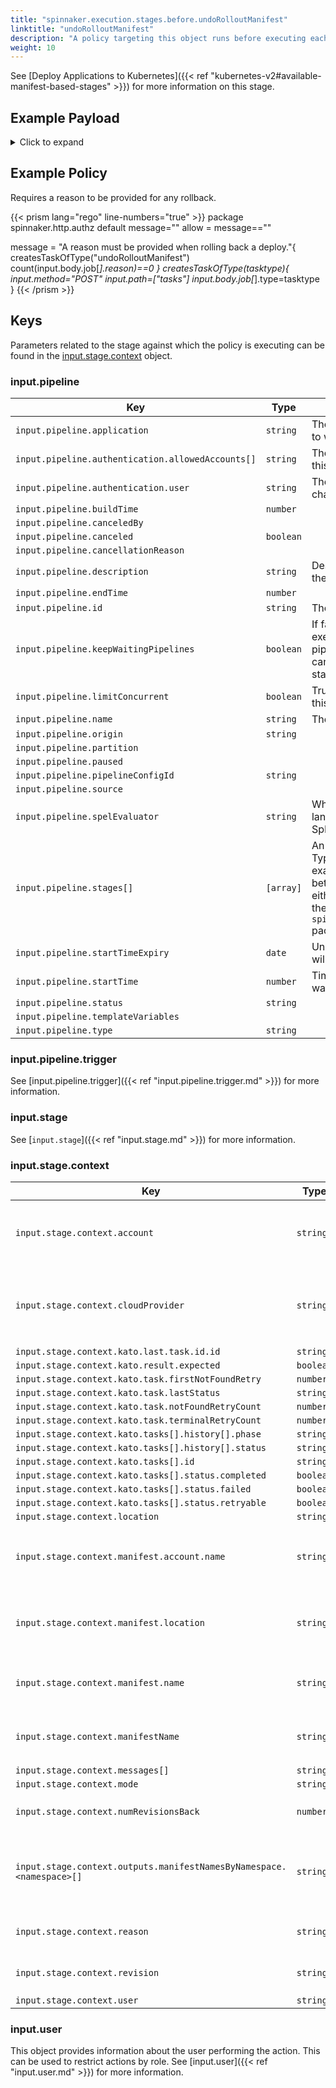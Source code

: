 ```yaml
---
title: "spinnaker.execution.stages.before.undoRolloutManifest"
linktitle: "undoRolloutManifest"
description: "A policy targeting this object runs before executing each task in a undoRolloutManifest stage."
weight: 10
---
```

See [Deploy Applications to Kubernetes]({{< ref "kubernetes-v2#available-manifest-based-stages" >}}) for more information on this stage.

## Example Payload

<details><summary>Click to expand</summary>

```json
{
  "input": {
    "pipeline": {
      "application": "hostname",
      "authentication": {
        "allowedAccounts": [
          "spinnaker",
          "staging",
          "staging-ecs"
        ],
        "user": "myUserName"
      },
      "buildTime": 1620752523096,
      "canceled": false,
      "canceledBy": null,
      "cancellationReason": null,
      "description": "Undo rollout of manifest",
      "endTime": null,
      "id": "01F5E61QTRW9H5TPZSAK4D2WCV",
      "initialConfig": {},
      "keepWaitingPipelines": false,
      "limitConcurrent": false,
      "name": null,
      "notifications": [],
      "origin": "unknown",
      "partition": null,
      "paused": null,
      "pipelineConfigId": null,
      "source": null,
      "spelEvaluator": null,
      "stages": [
        "01F5E61QTRMYD2PV6Z5YHXXE4D"
      ],
      "startTime": 1620752523145,
      "startTimeExpiry": null,
      "status": "RUNNING",
      "systemNotifications": [],
      "templateVariables": null,
      "trigger": {
        "artifacts": [],
        "correlationId": null,
        "isDryRun": false,
        "isRebake": false,
        "isStrategy": false,
        "notifications": [],
        "other": {
          "artifacts": [],
          "dryRun": false,
          "expectedArtifacts": [],
          "notifications": [],
          "parameters": {},
          "rebake": false,
          "resolvedExpectedArtifacts": [],
          "strategy": false,
          "type": "manual",
          "user": "myUserName"
        },
        "parameters": {},
        "resolvedExpectedArtifacts": [],
        "type": "manual",
        "user": "myUserName"
      },
      "type": "ORCHESTRATION"
    },
    "stage": {
      "context": {
        "account": "spinnaker",
        "cloudProvider": "kubernetes",
        "deploy.server.groups": {},
        "failedManifests": [],
        "kato.last.task.id": {
          "id": "7891099a-c0da-4e1b-b14a-89592343293b"
        },
        "kato.result.expected": false,
        "kato.task.firstNotFoundRetry": -1,
        "kato.task.lastStatus": "SUCCEEDED",
        "kato.task.notFoundRetryCount": 0,
        "kato.task.terminalRetryCount": 0,
        "kato.tasks": [
          {
            "history": [
              {
                "phase": "ORCHESTRATION",
                "status": "Initializing Orchestration Task"
              },
              {
                "phase": "ORCHESTRATION",
                "status": "Processing op: KubernetesUndoRolloutManifestOperation"
              },
              {
                "phase": "UNDO_ROLLOUT_KUBERNETES_MANIFEST",
                "status": "Starting undo rollout operation..."
              },
              {
                "phase": "UNDO_ROLLOUT_KUBERNETES_MANIFEST",
                "status": "Looking up resource properties..."
              },
              {
                "phase": "UNDO_ROLLOUT_KUBERNETES_MANIFEST",
                "status": "Calling undo rollout operation..."
              },
              {
                "phase": "ORCHESTRATION",
                "status": "Orchestration completed."
              }
            ],
            "id": "7891099a-c0da-4e1b-b14a-89592343293b",
            "resultObjects": [],
            "status": {
              "completed": true,
              "failed": false,
              "retryable": false
            }
          }
        ],
        "location": "staging",
        "manifest.account.name": "spinnaker",
        "manifest.location": "staging",
        "manifest.name": "deployment hostname",
        "manifestName": "deployment hostname",
        "messages": [
          "'deployment hostname' in 'staging' for account spinnaker: waiting for manifest to stabilize"
        ],
        "outputs.manifestNamesByNamespace": {
          "staging": [
            "deployment hostname"
          ]
        },
        "reason": "someReason",
        "revision": "3",
        "stableManifests": [],
        "user": "myUserName"
      },
      "endTime": null,
      "id": "01F5E61QTRMYD2PV6Z5YHXXE4D",
      "lastModified": null,
      "name": "undoRolloutManifest",
      "outputs": {},
      "parentStageId": null,
      "refId": "0",
      "requisiteStageRefIds": [],
      "scheduledTime": null,
      "startTime": 1620752523160,
      "startTimeExpiry": null,
      "status": "RUNNING",
      "syntheticStageOwner": null,
      "tasks": [
        {
          "endTime": 1620752523449,
          "id": "1",
          "implementingClass": "com.netflix.spinnaker.orca.clouddriver.tasks.manifest.UndoRolloutManifestTask",
          "loopEnd": false,
          "loopStart": false,
          "name": "undoRolloutManifest",
          "stageEnd": false,
          "stageStart": true,
          "startTime": 1620752523216,
          "status": "SUCCEEDED"
        },
        {
          "endTime": 1620752528687,
          "id": "2",
          "implementingClass": "com.netflix.spinnaker.orca.clouddriver.tasks.MonitorKatoTask",
          "loopEnd": false,
          "loopStart": false,
          "name": "monitorUndoRollout",
          "stageEnd": false,
          "stageStart": false,
          "startTime": 1620752523464,
          "status": "SUCCEEDED"
        },
        {
          "endTime": null,
          "id": "3",
          "implementingClass": "com.netflix.spinnaker.orca.clouddriver.tasks.manifest.WaitForManifestStableTask",
          "loopEnd": false,
          "loopStart": false,
          "name": "waitForManifestToStabilize",
          "stageEnd": true,
          "stageStart": false,
          "startTime": 1620752528755,
          "status": "RUNNING"
        }
      ],
      "type": "undoRolloutManifest"
    },
    "user": {
      "isAdmin": false,
      "roles": [],
      "username": "myUserName"
    }
  }
}
```
</details>

## Example Policy

Requires a reason to be provided for any rollback.

{{< prism lang="rego" line-numbers="true" >}}
package spinnaker.http.authz
default message=""
allow = message==""

message = "A reason must be provided when rolling back a deploy."{
      createsTaskOfType("undoRolloutManifest")
      count(input.body.job[_].reason)==0
}
createsTaskOfType(tasktype){
    input.method="POST"
    input.path=["tasks"]
    input.body.job[_].type=tasktype
}
{{< /prism >}}

## Keys

Parameters related to the stage against which the policy is executing can be found in the [input.stage.context](#inputstagecontext) object.

### input.pipeline

| Key                                               | Type      | Description                                                                                                                                       |
| ------------------------------------------------- | --------- | ------------------------------------------------------------------------------------------------------------------------------------------------- |
| `input.pipeline.application`                      | `string`  | The name of the Spinnaker application to which this pipeline belongs.                                                                             |
| `input.pipeline.authentication.allowedAccounts[]` | `string`  | The list of accounts to which the user this stage runs as has access.                                                                       |
| `input.pipeline.authentication.user`              | `string`  | The Spinnaker user initiating the change.                                                                                                         |
| `input.pipeline.buildTime`                        | `number`  |                                                                                                                                                   |
| `input.pipeline.canceledBy`                       |           |                                                                                                                                                   |
| `input.pipeline.canceled`                         | `boolean` |                                                                                                                                                   |
| `input.pipeline.cancellationReason`               |           |                                                                                                                                                   |
| `input.pipeline.description`                      | `string`  | Description of the pipeline defined in the UI.                                                                                                    |
| `input.pipeline.endTime`                          | `number`  |                                                                                                                                                   |
| `input.pipeline.id`                               | `string`  | The unique ID of the pipeline.                                                                                                                    |
| `input.pipeline.keepWaitingPipelines`             | `boolean` | If false and concurrent pipeline execution is disabled, then the pipelines in the waiting queue will get canceled when the next execution starts. |
| `input.pipeline.limitConcurrent`                  | `boolean` | True if only 1 concurrent execution of this pipeline is allowed.                                                                                  |
| `input.pipeline.name`                             | `string`  | The name of this pipeline.                                                                                                                        |
| `input.pipeline.origin`                           | `string`  |                                                                                                                                                   |
| `input.pipeline.partition`                        |           |                                                                                                                                                   |
| `input.pipeline.paused`                           |           |                                                                                                                                                   |
| `input.pipeline.pipelineConfigId`                 | `string`  |                                                                                                                                                   |
| `input.pipeline.source`                           |           |                                                                                                                                                   |
| `input.pipeline.spelEvaluator`                    | `string`  | Which version of spring expression language is being used to evaluate SpEL.                                                                       |
| `input.pipeline.stages[]`                         | `[array]` | An array of the stages in the pipeline. Typically if you are writing a policy that examines multiple pipeline stages, it is better to write that policy against either the `opa.pipelines package`, or the `spinnaker.execution.pipelines.before` package. |
| `input.pipeline.startTimeExpiry`                  | `date `   | Unix epoch date at which the pipeline will expire.                                                                                                |
| `input.pipeline.startTime`                        | `number`  | Timestamp from when the pipeline was started.                                                                                                     |
| `input.pipeline.status`                           | `string`  |                                                                                                                                                   |
| `input.pipeline.templateVariables`                |           |                                                                                                                                                   |
| `input.pipeline.type`                             | `string`  |                                                                                                                                                   |

### input.pipeline.trigger

See [input.pipeline.trigger]({{< ref "input.pipeline.trigger.md" >}}) for more information.

### input.stage

See [`input.stage`]({{< ref "input.stage.md" >}}) for more information.

### input.stage.context

| Key                                                                  | Type      | Description                                                 |
| -------------------------------------------------------------------- | --------- | ----------------------------------------------------------- |
| `input.stage.context.account`                                        | `string`  | The account containing the manifest.                        |
| `input.stage.context.cloudProvider`                                  | `string`  | The name of the cloud provider that will execute the stage. |
| `input.stage.context.kato.last.task.id.id`                           | `string`  |                                                             |
| `input.stage.context.kato.result.expected`                           | `boolean` |                                                             |
| `input.stage.context.kato.task.firstNotFoundRetry`                   | `number`  |                                                             |
| `input.stage.context.kato.task.lastStatus`                           | `string`  |                                                             |
| `input.stage.context.kato.task.notFoundRetryCount`                   | `number`  |                                                             |
| `input.stage.context.kato.task.terminalRetryCount`                   | `number`  |                                                             |
| `input.stage.context.kato.tasks[].history[].phase`                   | `string`  |                                                             |
| `input.stage.context.kato.tasks[].history[].status`                  | `string`  |                                                             |
| `input.stage.context.kato.tasks[].id`                                | `string`  |                                                             |
| `input.stage.context.kato.tasks[].status.completed`                  | `boolean` |                                                             |
| `input.stage.context.kato.tasks[].status.failed`                     | `boolean` |                                                             |
| `input.stage.context.kato.tasks[].status.retryable`                  | `boolean` |                                                             |
| `input.stage.context.location`                                       | `string`  |                                                             |
| `input.stage.context.manifest.account.name`                          | `string`  | The account containing the manifest.                        |
| `input.stage.context.manifest.location`                              | `string`  | The namespace containing the manifest.                      |
| `input.stage.context.manifest.name`                                  | `string`  | The kind and name of the manifest.                          |
| `input.stage.context.manifestName`                                   | `string`  | The kind and name of the manifest.                          |
| `input.stage.context.messages[]`                                     | `string`  |                                                             |
| `input.stage.context.mode`                                           | `string`  |                                                             |
| `input.stage.context.numRevisionsBack`                               | `number`  | The number of revisions to roll back.                       |
| `input.stage.context.outputs.manifestNamesByNamespace.<namespace>[]` | `string`  | A list of output manifests in the specified namespace.      |
| `input.stage.context.reason`                                         | `string`  | The reason for the rollback.                                |
| `input.stage.context.revision`                                       | `string`  | The revision to rollback to.                                |
| `input.stage.context.user`                                           | `string`  |                                                             |

### input.user

This object provides information about the user performing the action. This can be used to restrict actions by role. See [input.user]({{< ref "input.user.md" >}}) for more information.
